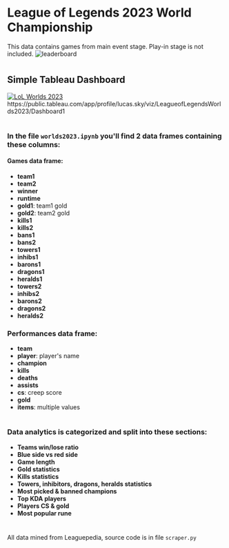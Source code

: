 # League of Legends 2023 World Championship
This data contains games from main event stage. Play-in stage is not included.
![leaderboard](https://github.com/lukitoziomal/worlds2023/assets/64534303/a1023695-b445-41b0-a9c0-dc5532449bc6)

#

## Simple Tableau Dashboard
<div class='tableauPlaceholder' id='viz1705412512565' style='position: relative'><noscript><a href='#'><img alt='LoL Worlds 2023 ' src='https:&#47;&#47;public.tableau.com&#47;static&#47;images&#47;Le&#47;LeagueofLegendsWorlds2023&#47;Dashboard1&#47;1_rss.png' style='border: none' /></a></noscript><object class='tableauViz'  style='display:none;'><param name='host_url' value='https%3A%2F%2Fpublic.tableau.com%2F' /> <param name='embed_code_version' value='3' /> <param name='site_root' value='' /><param name='name' value='LeagueofLegendsWorlds2023&#47;Dashboard1' /><param name='tabs' value='no' /><param name='toolbar' value='yes' /><param name='static_image' value='https:&#47;&#47;public.tableau.com&#47;static&#47;images&#47;Le&#47;LeagueofLegendsWorlds2023&#47;Dashboard1&#47;1.png' /> <param name='animate_transition' value='yes' /><param name='display_static_image' value='yes' /><param name='display_spinner' value='yes' /><param name='display_overlay' value='yes' /><param name='display_count' value='yes' /><param name='language' value='en-US' /></object></div>
https://public.tableau.com/app/profile/lucas.sky/viz/LeagueofLegendsWorlds2023/Dashboard1

#

### In the file ` worlds2023.ipynb ` you'll find 2 data frames containing these columns:
#### Games data frame:
* **team1**
* **team2**
* **winner**
* **runtime**
* **gold1**: team1 gold
* **gold2**: team2 gold
* **kills1**
* **kills2**
* **bans1**
* **bans2**
* **towers1**
* **inhibs1**
* **barons1**
* **dragons1**
* **heralds1**
* **towers2**
* **inhibs2**
* **barons2**
* **dragons2**
* **heralds2**

### Performances data frame:
* **team**
* **player**: player's name
* **champion**
* **kills**
* **deaths**
* **assists**
* **cs**: creep score
* **gold**
* **items**: multiple values

#

### Data analytics is categorized and split into these sections:
* **Teams win/lose ratio**
* **Blue side vs red side**
* **Game length**
* **Gold statistics**
* **Kills statistics**
* **Towers, inhibitors, dragons, heralds statistics**
* **Most picked & banned champions**
* **Top KDA players**
* **Players CS & gold**
* **Most popular rune**


#

All data mined from Leaguepedia, source code is in file ` scraper.py `

